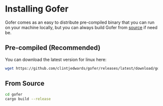 # Installing Gofer

Gofer comes as an easy to distribute pre-compiled binary that you can run on your machine locally, but you can always build Gofer from [source](#from-source) if need be.

## Pre-compiled (Recommended)

You can download the latest version for linux here:

```bash
wget https://github.com/clintjedwards/gofer/releases/latest/download/gofer
```

## From Source

```bash
cd gofer
cargo build --release
```
